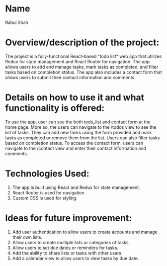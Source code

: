# Name
Rahul Shah

# Overview/description of the project:
The project is a fully-functional React-based "todo list" web app that utilizes Redux for state management and React Router for navigation. The app allows users to add and manage tasks, mark tasks as completed, and filter tasks based on completion status. The app also includes a contact form that allows users to submit their contact information and comments.

# Details on how to use it and what functionality is offered:
To use the app, user can see the both todo_list and contact form at the home page. More so, the users can navigate to the /todos view to see the list of tasks. They can add new tasks using the form provided and mark tasks as completed or remove them from the list. Users can also filter tasks based on completion status. To access the contact form, users can navigate to the /contact view and enter their contact information and comments.

# Technologies Used:
1. The app is built using React and Redux for state management. 
2. React Router is used for navigation. 
3. Custom CSS is used for styling.

# Ideas for future improvement:

1. Add user authentication to allow users to create accounts and manage their own lists.
2. Allow users to create multiple lists or categories of tasks.
3. Allow users to set due dates or reminders for tasks.
4. Add the ability to share lists or tasks with other users.
5. Add a calendar view to allow users to view tasks by due date.





